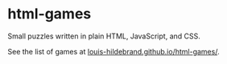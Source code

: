 # html-games

Small puzzles written in plain HTML, JavaScript, and CSS.

See the list of games at [louis-hildebrand.github.io/html-games/](https://louis-hildebrand.github.io/html-games/).
